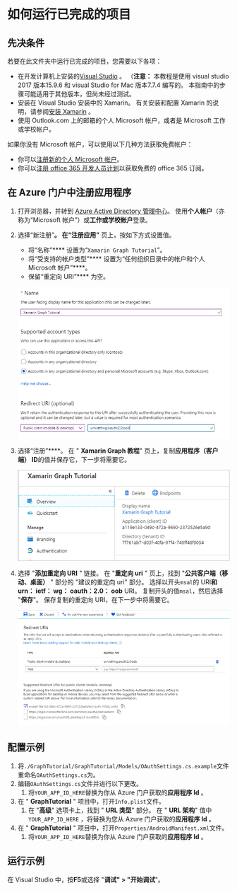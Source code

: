 # <a name="how-to-run-the-completed-project"></a>如何运行已完成的项目

## <a name="prerequisites"></a>先决条件

若要在此文件夹中运行已完成的项目，您需要以下各项：

- 在开发计算机上安装的[Visual Studio](https://visualstudio.microsoft.com/vs/) 。 （**注意：** 本教程是使用 visual studio 2017 版本15.9.6 和 visual Studio for Mac 版本7.7.4 编写的。 本指南中的步骤可能适用于其他版本，但尚未经过测试。
- 安装在 Visual Studio 安装中的 Xamarin。 有关安装和配置 Xamarin 的说明，请参阅[安装 Xamarin](https://docs.microsoft.com/xamarin/cross-platform/get-started/installation) 。
- 使用 Outlook.com 上的邮箱的个人 Microsoft 帐户，或者是 Microsoft 工作或学校帐户。

如果你没有 Microsoft 帐户，可以使用以下几种方法获取免费帐户：

- 你可以[注册新的个人 Microsoft 帐户](https://signup.live.com/signup?wa=wsignin1.0&rpsnv=12&ct=1454618383&rver=6.4.6456.0&wp=MBI_SSL_SHARED&wreply=https://mail.live.com/default.aspx&id=64855&cbcxt=mai&bk=1454618383&uiflavor=web&uaid=b213a65b4fdc484382b6622b3ecaa547&mkt=E-US&lc=1033&lic=1)。
- 你可以[注册 office 365 开发人员计划](https://developer.microsoft.com/office/dev-program)以获取免费的 office 365 订阅。

## <a name="register-an-application-with-the-azure-portal"></a>在 Azure 门户中注册应用程序

1. 打开浏览器，并转到 [Azure Active Directory 管理中心](https://aad.portal.azure.com)。 使用**个人帐户**（亦称为“Microsoft 帐户”）或**工作或学校帐户**登录。

1. 选择“新注册”****。 在“注册应用”**** 页上，按如下方式设置值。

    - 将“名称”**** 设置为“`Xamarin Graph Tutorial`”。
    - 将“受支持的帐户类型”**** 设置为“任何组织目录中的帐户和个人 Microsoft 帐户”****。
    - 保留“重定向 URI”**** 为空。

    !["注册应用程序" 页的屏幕截图](../../tutorial/images/aad-register-an-app.png)

1. 选择“注册”****。 在 " **Xamarin Graph 教程**" 页上，复制**应用程序（客户端） ID**的值并保存它，下一步将需要它。

    ![新应用注册的应用程序 ID 的屏幕截图](../../tutorial/images/aad-application-id.png)

1. 选择 "**添加重定向 URI** " 链接。 在 "**重定向 uri** " 页上，找到 "**公共客户端（移动、桌面）** " 部分的 "建议的重定向 uri" 部分。 选择以开头`msal`的 URI**和** **urn： ietf： wg： oauth：2.0： oob** URI。 复制开头的值`msal`，然后选择 "**保存**"。 保存复制的重定向 URI，在下一步中将需要它。

    !["重定向 Uri" 页的屏幕截图](../../tutorial/images/aad-redirect-uris.png)

## <a name="configure-the-sample"></a>配置示例

1. 将`./GraphTutorial/GraphTutorial/Models/OAuthSettings.cs.example`文件重命名`OAuthSettings.cs`为。
1. 编辑`OAuthSettings.cs`文件并进行以下更改。
    1. 将`YOUR_APP_ID_HERE`替换为你从 Azure 门户获取的**应用程序 Id** 。
1. 在 " **GraphTutorial** " 项目中，打开`Info.plist`文件。
    1. 在 "**高级**" 选项卡上，找到 " **URL 类型**" 部分。 在 " **URL 架构**" 值中`YOUR_APP_ID_HERE` ，将替换为您从 Azure 门户获取的**应用程序 Id** 。
1. 在 " **GraphTutorial** " 项目中，打开`Properties/AndroidManifest.xml`文件。
    1. 将`YOUR_APP_ID_HERE`替换为你从 Azure 门户获取的**应用程序 Id** 。

## <a name="run-the-sample"></a>运行示例

在 Visual Studio 中，按**F5**或选择 "**调试" > "开始调试**"。
